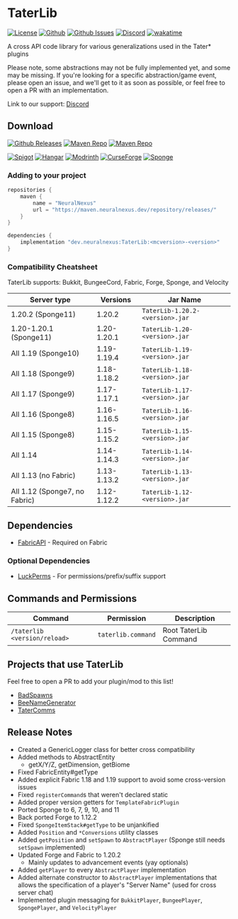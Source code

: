 # TaterLib

[![License](https://img.shields.io/github/license/p0t4t0sandwich/TaterLib?color=blue)](https://img.shields.io/github/downloads/p0t4t0sandwich/TaterLib/LICENSE)
[![Github](https://img.shields.io/github/stars/p0t4t0sandwich/TaterLib)](https://github.com/p0t4t0sandwich/TaterLib)
[![Github Issues](https://img.shields.io/github/issues/p0t4t0sandwich/TaterLib?label=Issues)](https://github.com/p0t4t0sandwich/TaterLib/issues)
[![Discord](https://img.shields.io/discord/1067482396246683708?color=7289da&logo=discord&logoColor=white)](https://discord.neuralnexus.dev)
[![wakatime](https://wakatime.com/badge/user/fc67ce74-ca69-40a4-912f-61b26dbe3068/project/ba087a5d-fd50-4b54-9723-3effbfda7567.svg)](https://wakatime.com/badge/user/fc67ce74-ca69-40a4-912f-61b26dbe3068/project/ba087a5d-fd50-4b54-9723-3effbfda7567)

A cross API code library for various generalizations used in the Tater* plugins

Please note, some abstractions may not be fully implemented yet, and some may be missing.
If you're looking for a specific abstraction/game event, please open an issue, and we'll get to it as soon as possible, or feel free to open a PR with an implementation.

Link to our support: [Discord](https://discord.neuralnexus.dev)

## Download

[![Github Releases](https://img.shields.io/github/downloads/p0t4t0sandwich/TaterLib/total?label=Github&logo=github&color=181717)](https://github.com/p0t4t0sandwich/TaterLib/releases)
[![Maven Repo](https://img.shields.io/maven-metadata/v?label=Release&metadataUrl=https%3A%2F%2Fmaven.neuralnexus.dev%2Freleases%2Fdev%2Fneuralnexus%2FTaterLib%2Fmaven-metadata.xml)](https://maven.neuralnexus.dev/#/releases/dev/neuralnexus/TaterLib)
[![Maven Repo](https://img.shields.io/maven-metadata/v?label=Snapshot&metadataUrl=https%3A%2F%2Fmaven.neuralnexus.dev%2Fsnapshots%2Fdev%2Fneuralnexus%2FTaterLib%2Fmaven-metadata.xml)](https://maven.neuralnexus.dev/#/snapshots/dev/neuralnexus/TaterLib)

[![Spigot](https://img.shields.io/spiget/downloads/111852?label=Spigot&logo=spigotmc&color=ED8106)](https://www.spigotmc.org/resources/taterlib.111852/)
[![Hangar](https://img.shields.io/badge/Hangar-download-blue)](https://hangar.papermc.io/p0t4t0sandwich/TaterLib)
[![Modrinth](https://img.shields.io/modrinth/dt/taterlib?label=Modrinth&logo=modrinth&color=00AF5C)](https://modrinth.com/mod/taterlib)
[![CurseForge](https://img.shields.io/curseforge/dt/900128?label=CurseForge&logo=curseforge&color=F16436)](https://www.curseforge.com/minecraft/mc-mods/taterlib)
[![Sponge](https://img.shields.io/ore/dt/taterlib?label=Sponge&logo=https%3A%2F%2Fspongepowered.org%2Ffavicon.ico&color=F7CF0D)](https://ore.spongepowered.org/p0t4t0sandwich/TaterLib)

### Adding to your project
```gradle
repositories {
    maven {
        name = "NeuralNexus"
        url = "https://maven.neuralnexus.dev/repository/releases/"
    }
}

dependencies {
    implementation "dev.neuralnexus:TaterLib:<mcversion>-<version>"
}
```

### Compatibility Cheatsheet

TaterLib supports: Bukkit, BungeeCord, Fabric, Forge, Sponge, and Velocity

| Server type                   | Versions    | Jar Name                        |
|-------------------------------|-------------|---------------------------------|
| 1.20.2 (Sponge11)             | 1.20.2      | `TaterLib-1.20.2-<version>.jar` |
| 1.20-1.20.1 (Sponge11)        | 1.20-1.20.1 | `TaterLib-1.20-<version>.jar`   |
| All 1.19 (Sponge10)           | 1.19-1.19.4 | `TaterLib-1.19-<version>.jar`   |
| All 1.18 (Sponge9)            | 1.18-1.18.2 | `TaterLib-1.18-<version>.jar`   |
| All 1.17 (Sponge9)            | 1.17-1.17.1 | `TaterLib-1.17-<version>.jar`   |
| All 1.16 (Sponge8)            | 1.16-1.16.5 | `TaterLib-1.16-<version>.jar`   |
| All 1.15 (Sponge8)            | 1.15-1.15.2 | `TaterLib-1.15-<version>.jar`   |
| All 1.14                      | 1.14-1.14.3 | `TaterLib-1.14-<version>.jar`   |
| All 1.13 (no Fabric)          | 1.13-1.13.2 | `TaterLib-1.13-<version>.jar`   |
| All 1.12 (Sponge7, no Fabric) | 1.12-1.12.2 | `TaterLib-1.12-<version>.jar`   |

## Dependencies

- [FabricAPI](https://modrinth.com/mod/fabric-api) - Required on Fabric

### Optional Dependencies

- [LuckPerms](https://luckperms.net/) - For permissions/prefix/suffix support

## Commands and Permissions

| Command                      | Permission          | Description           |
|------------------------------|---------------------|-----------------------|
| `/taterlib <version/reload>` | `taterlib.command`  | Root TaterLib Command |

## Projects that use TaterLib

Feel free to open a PR to add your plugin/mod to this list!

- [BadSpawns](https://github.com/p0t4t0sandwich/BadSpawns)
- [BeeNameGenerator](https://github.com/p0t4t0sandwich/BeeNameGeneratorPlugin)
- [TaterComms](https://github.com/p0t4t0sandwich/TaterComms)

## Release Notes
- Created a GenericLogger class for better cross compatibility
- Added methods to AbstractEntity
  - getX/Y/Z, getDimension, getBiome
- Fixed FabricEntity#getType
- Added explicit Fabric 1.18 and 1.19 support to avoid some cross-version issues
- Fixed `registerCommand`s that weren't declared static
- Added proper version getters for `TemplateFabricPlugin`
- Ported Sponge to 6, 7, 9, 10, and 11
- Back ported Forge to 1.12.2
- Fixed `SpongeItemStack#getType` to be unjankified
- Added `Position` and `*Conversions` utility classes
- Added `getPosition` and `setSpawn` to `AbstractPlayer` (Sponge still needs `setSpawn` implemented)
- Updated Forge and Fabric to 1.20.2
  - Mainly updates to advancement events (yay optionals)
- Added `getPlayer` to every `AbstractPlayer` implementation
- Added alternate constructor to `AbstractPlayer` implementations that allows the specification of a player's "Server Name" (used for cross server chat)
- Implemented plugin messaging for `BukkitPlayer`, `BungeePlayer`, `SpongePlayer`, and `VelocityPlayer`
